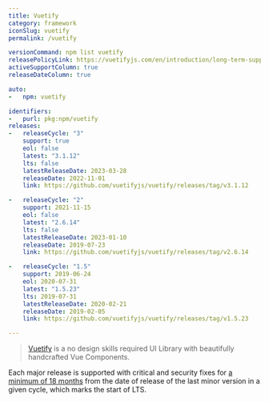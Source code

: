 ```yaml
---
title: Vuetify
category: framework
iconSlug: vuetify
permalink: /vuetify

versionCommand: npm list vuetify
releasePolicyLink: https://vuetifyjs.com/en/introduction/long-term-support/
activeSupportColumn: true
releaseDateColumn: true

auto:
-   npm: vuetify

identifiers:
-   purl: pkg:npm/vuetify
releases:
-   releaseCycle: "3"
    support: true
    eol: false
    latest: "3.1.12"
    lts: false
    latestReleaseDate: 2023-03-28
    releaseDate: 2022-11-01
    link: https://github.com/vuetifyjs/vuetify/releases/tag/v3.1.12

-   releaseCycle: "2"
    support: 2021-11-15
    eol: false
    latest: "2.6.14"
    lts: false
    latestReleaseDate: 2023-01-10
    releaseDate: 2019-07-23
    link: https://github.com/vuetifyjs/vuetify/releases/tag/v2.6.14

-   releaseCycle: "1.5"
    support: 2019-06-24
    eol: 2020-07-31
    latest: "1.5.23"
    lts: 2019-07-31
    latestReleaseDate: 2020-02-21
    releaseDate: 2019-02-05
    link: https://github.com/vuetifyjs/vuetify/releases/tag/v1.5.23

---
```


> [Vuetify](https://vuetifyjs.com/) is a no design skills required UI Library with 
> beautifully handcrafted Vue Components.

Each major release is supported with critical and security fixes for [a minimum of 18 months](https://vuetifyjs.com/en/introduction/long-term-support/) from the date of release of the last minor version in a given cycle, which marks the start of LTS.

